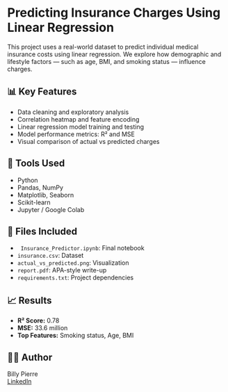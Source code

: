 # Predicting Insurance Charges Using Linear Regression

This project uses a real-world dataset to predict individual medical insurance costs using linear regression. We explore how demographic and lifestyle factors — such as age, BMI, and smoking status — influence charges.

## 📊 Key Features
- Data cleaning and exploratory analysis
- Correlation heatmap and feature encoding
- Linear regression model training and testing
- Model performance metrics: R² and MSE
- Visual comparison of actual vs predicted charges

## 🧪 Tools Used
- Python
- Pandas, NumPy
- Matplotlib, Seaborn
- Scikit-learn
- Jupyter / Google Colab

## 📁 Files Included
- ` Insurance_Predictor.ipynb`: Final notebook
- `insurance.csv`: Dataset
- `actual_vs_predicted.png`: Visualization
- `report.pdf`: APA-style write-up 
- `requirements.txt`: Project dependencies

## 📈 Results
- **R² Score:** 0.78
- **MSE:** 33.6 million
- **Top Features:** Smoking status, Age, BMI

## 🙋‍♂️ Author
Billy Pierre  
[LinkedIn](https://www.linkedin.com/in/pierrebilly/)
